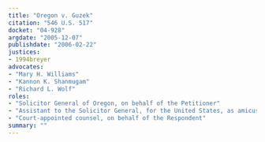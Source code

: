 ```yaml
---
title: "Oregon v. Guzek"
citation: "546 U.S. 517"
docket: "04-928"
argdate: "2005-12-07"
publishdate: "2006-02-22"
justices:
- 1994breyer
advocates:
- "Mary H. Williams"
- "Kannon K. Shanmugam"
- "Richard L. Wolf"
roles:
- "Solicitor General of Oregon, on behalf of the Petitioner"
- "Assistant to the Solicitor General, for the United States, as amicus curiae, supporting the Petitioner"
- "Court-appointed counsel, on behalf of the Respondent"
summary: ""
---
```


